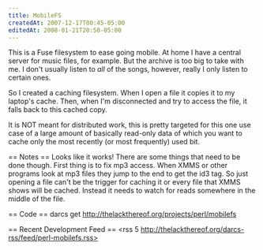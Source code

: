 ```yaml
---
title: MobileFS
createdAt: 2007-12-17T00:45-05:00
editedAt: 2008-01-21T20:50-05:00
---
```


This is a Fuse filesystem to ease going mobile. At home I have a central server for music files, for example. But the archive is too big to take with me. I don't usually listen to _all_ of the songs, however, really I only listen to certain ones.

So I created a caching filesystem. When I open a file it copies it to my laptop's cache. Then, when I'm disconnected and try to access the file, it falls back to this cached copy.

It is NOT meant for distributed work, this is pretty targeted for this one use case of a large amount of basically read-only data of which you want to cache only the most recently (or most frequently) used bit.

== Notes ==
Looks like it works! There are some things that need to be done though. First thing is to fix mp3 access. When XMMS or other programs look at mp3 files they jump to the end to get the id3 tag. So just opening a file can't be the trigger for caching it or every file that XMMS shows will be cached. Instead it needs to watch for reads somewhere in the middle of the file.

== Code ==
darcs get http://thelackthereof.org/projects/perl/mobilefs

== Recent Development Feed ==
<rss 5 http://thelackthereof.org/darcs-rss/feed/perl-mobilefs.rss>

